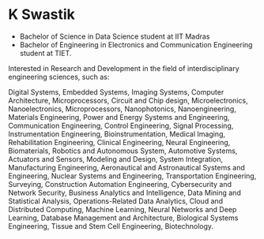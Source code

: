 # K Swastik

- Bachelor of Science in Data Science student at IIT Madras
- Bachelor of Engineering in Electronics and Communication Engineering student at TIET.


Interested in Research and Development in the field of interdisciplinary engineering sciences, such as:


Digital Systems, Embedded Systems, Imaging Systems, Computer Architecture, Microprocessors, Circuit and Chip design, Microelectronics, Nanoelectronics, Microprocessors, Nanophotonics, Nanoengineering, Materials Engineering,  Power and Energy Systems and Engineering, Communication Engineering, Control Engineering, Signal Processing, Instrumentation Engineering, Bioinstrumentation, Medical Imaging, Rehabilitation Engineering, Clinical Engineering, Neural Engineering, Biomaterials,  Robotics and Autonomous System, Automotive Systems, Actuators and Sensors, Modeling and Design, System Integration, Manufacturing Engineering, Aeronautical and Astronautical Systems and Engineering, Nuclear Systems and Engineering, Transportation Engineering, Surveying, Construction Automation Engineering, Cybersecurity and Network Security, Business Analytics and Intelligence, Data Mining and Statistical Analysis, Operations-Related Data Analytics, Cloud and Distributed Computing, Machine Learning, Neural Networks and Deep Learning, Database Management and Architecture, Biological Systems Engineering, Tissue and Stem Cell Engineering, Biotechnology.
